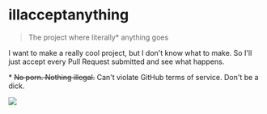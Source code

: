# illacceptanything

> The project where literally* anything goes

I want to make a really cool project, but I don't know what to make. So I'll just accept
every Pull Request submitted and see what happens.

\* ~~No porn. Nothing illegal.~~ Can't violate GitHub terms of service. Don't be a dick.

![](https://i.imgur.com/ehUtz.gif)
